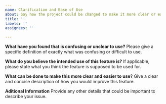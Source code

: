 ```yaml
---
name: Clarification and Ease of Use
about: Say how the project could be changed to make it more clear or easier to use.
title: ''
labels: ''
assignees: ''

---
```


**What have you found that is confusing or unclear to use?**
Please give a specific definition of exactly what was confusing or difficult to use.

**What do you believe the intended use of this feature is?**
If applicable, please state what you think the feature is supposed to be used for.

**What can be done to make this more clear and easier to use?**
Give a clear and concise description of how you would improve this feature.

**Aditional Information**
Provide any other details that could be important to describe your issue.

